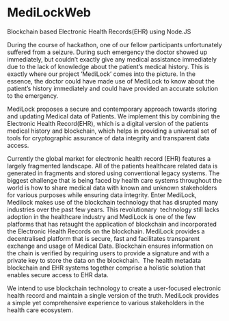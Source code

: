 # MediLockWeb

Blockchain based Electronic Health Records(EHR) using Node.JS

During the course of hackathon, one of our fellow participants unfortunately suffered from a seizure. During such emergency the doctor showed up immediately, but couldn’t exactly give any medical assistance immediately due to the lack of knowledge about the patient’s medical history. This is exactly where our project ‘MediLock’ comes into the picture. In the essence, the doctor could have made use of MediLock to know about the patient’s history immediately and could have provided an accurate solution to the emergency.

MediLock proposes a secure and contemporary approach towards storing and updating Medical data of Patients. We implement this by combining the Electronic Health Record(EHR), which is a digital version of the patients medical history and blockchain, which helps in providing a universal set of tools for cryptographic assurance of data integrity and transparent data access.

Currently the global market for electronic health record (EHR) features a largely fragmented landscape. All of the patients healthcare related data is generated in fragments and stored using conventional legacy systems. The biggest challenge that is being faced by health care systems throughout the world is how to share medical data with known and unknown stakeholders for various purposes while ensuring data integrity. Enter MediLock, Medilock makes use of the blockchain technology that has disrupted many industries over the past few years. This revolutionary  technology still lacks adoption in the healthcare industry and MediLock is one of the few platforms that has retaught the application of blockchain and incorporated the Electronic Health Records on the blockchain. MediLock provides a decentralised platform that is secure, fast and facilitates transparent exchange and usage of Medical Data. Blockchain ensures information on the chain is verified by requiring users to provide a signature and with a private key to store the data on the blockchain.  The health metadata blockchain and EHR systems together comprise a holistic solution that enables secure access to EHR data.

We intend to use blockchain technology to create a user-focused electronic health record and maintain a single version of the truth. MediLock provides a simple yet comprehensive experience to various stakeholders in the health care ecosystem.

